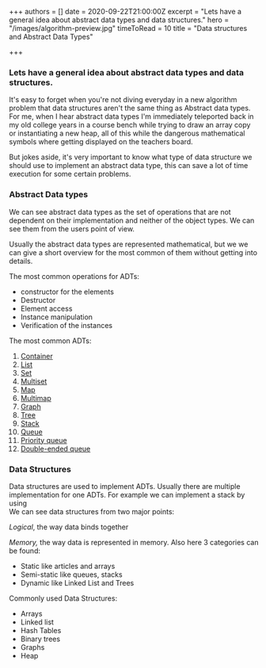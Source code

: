 +++
authors = []
date = 2020-09-22T21:00:00Z
excerpt = "Lets have a general idea about abstract data types and data structures."
hero = "/images/algorithm-preview.jpg"
timeToRead = 10
title = "Data structures and Abstract Data Types"

+++
 

>  

### Lets have a general idea about abstract data types and data structures.

It's easy to forget when you're not diving everyday in a new algorithm problem that data structures aren't the same thing as Abstract data types. For me, when I hear abstract data types I'm immediately teleported back in my old college years in a course bench while trying to draw an array copy or instantiating a new heap, all of this while the dangerous mathematical symbols  where getting displayed on the teachers board.

But jokes aside, it's very important to know what type of data structure we should use to implement an abstract data type, this can save a lot of time execution for some certain problems.

### Abstract Data types

We can see abstract data types as the set of operations that are not dependent on their implementation and neither of the object types. We can see them from the users point of view.

Usually the abstract data types are represented mathematical, but we we can give a short overview for the most common of them without getting into details.

The most common operations for ADTs:

* constructor for the elements
* Destructor
* Element access
* Instance manipulation 
* Verification of the instances 

The most common ADTs:

 1. [Container](https://en.wikipedia.org/wiki/Container_(abstract_data_type))
 2. [List](https://en.wikipedia.org/wiki/List_(abstract_data_type) "List (abstract data type)")
 3. [Set](https://en.wikipedia.org/wiki/Set_(abstract_data_type) "Set (abstract data type)")
 4. [Multiset](https://en.wikipedia.org/wiki/Set_(abstract_data_type)#Multiset "Set (abstract data type)")
 5. [Map](https://en.wikipedia.org/wiki/Associative_array "Associative array")
 6. [Multimap](https://en.wikipedia.org/wiki/Multimap "Multimap")
 7. [Graph](https://en.wikipedia.org/wiki/Graph_(abstract_data_type) "Graph (abstract data type)")
 8. [Tree](https://en.wikipedia.org/wiki/Tree_(data_structure) "Tree (data structure)")
 9. [Stack](https://en.wikipedia.org/wiki/Stack_(abstract_data_type) "Stack (abstract data type)")
10. [Queue](https://en.wikipedia.org/wiki/Queue_(abstract_data_type) "Queue (abstract data type)")
11. [Priority queue](https://en.wikipedia.org/wiki/Priority_queue "Priority queue")
12. [Double-ended queue](https://en.wikipedia.org/wiki/Double-ended_queue "Double-ended queue")

### Data Structures

Data structures are used to implement ADTs. Usually there are multiple implementation for one ADTs. For example we can implement a stack by using   
We can see data structures from two major points: 

_Logical_, the way data binds together

_Memory,_ the way data is represented in memory. Also here 3 categories can be found:

* Static like articles and arrays
* Semi-static like queues, stacks
* Dynamic like Linked List and Trees

Commonly used Data Structures:

* Arrays
* Linked list
* Hash Tables
* Binary trees
* Graphs
* Heap